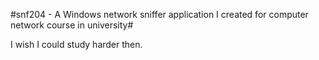 #snf204 - A Windows network sniffer application I created for computer network course in university#

I wish I could study harder then.
